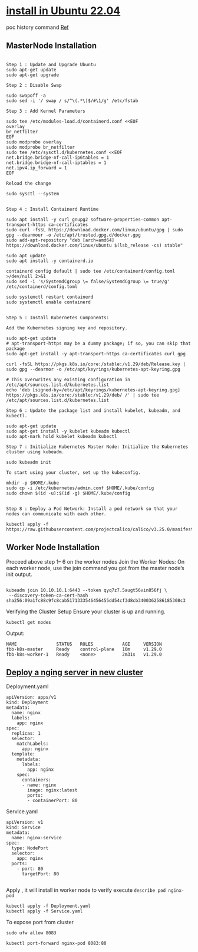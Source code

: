 # [install in Ubuntu 22.04](https://medium.com/@kvihanga/how-to-set-up-a-kubernetes-cluster-on-ubuntu-22-04-lts-433548d9a7d0) 

poc history command [Ref](https://github.com/mnhmilu/TechWiki/tree/main/kubernetes)

## MasterNode  Installation  

```

Step 1 : Update and Upgrade Ubuntu
sudo apt-get update
sudo apt-get upgrade

Step 2 : Disable Swap

sudo swapoff -a
sudo sed -i '/ swap / s/^\(.*\)$/#\1/g' /etc/fstab

Step 3 : Add Kernel Parameters

sudo tee /etc/modules-load.d/containerd.conf <<EOF
overlay
br_netfilter
EOF
sudo modprobe overlay
sudo modprobe br_netfilter
sudo tee /etc/sysctl.d/kubernetes.conf <<EOF
net.bridge.bridge-nf-call-ip6tables = 1
net.bridge.bridge-nf-call-iptables = 1
net.ipv4.ip_forward = 1
EOF

Reload the change

sudo sysctl --system


Step 4 : Install Containerd Runtime

sudo apt install -y curl gnupg2 software-properties-common apt-transport-https ca-certificates
sudo curl -fsSL https://download.docker.com/linux/ubuntu/gpg | sudo gpg --dearmour -o /etc/apt/trusted.gpg.d/docker.gpg
sudo add-apt-repository "deb [arch=amd64] https://download.docker.com/linux/ubuntu $(lsb_release -cs) stable"

sudo apt update
sudo apt install -y containerd.io

containerd config default | sudo tee /etc/containerd/config.toml >/dev/null 2>&1
sudo sed -i 's/SystemdCgroup \= false/SystemdCgroup \= true/g' /etc/containerd/config.toml

sudo systemctl restart containerd
sudo systemctl enable containerd


Step 5 : Install Kubernetes Components:

Add the Kubernetes signing key and repository.

sudo apt-get update
# apt-transport-https may be a dummy package; if so, you can skip that package
sudo apt-get install -y apt-transport-https ca-certificates curl gpg

curl -fsSL https://pkgs.k8s.io/core:/stable:/v1.29/deb/Release.key | sudo gpg --dearmor -o /etc/apt/keyrings/kubernetes-apt-keyring.gpg

# This overwrites any existing configuration in /etc/apt/sources.list.d/kubernetes.list
echo 'deb [signed-by=/etc/apt/keyrings/kubernetes-apt-keyring.gpg] https://pkgs.k8s.io/core:/stable:/v1.29/deb/ /' | sudo tee /etc/apt/sources.list.d/kubernetes.list

Step 6 : Update the package list and install kubelet, kubeadm, and kubectl.

sudo apt-get update
sudo apt-get install -y kubelet kubeadm kubectl
sudo apt-mark hold kubelet kubeadm kubectl

Step 7 : Initialize Kubernetes Master Node: Initialize the Kubernetes cluster using kubeadm.

sudo kubeadm init

To start using your cluster, set up the kubeconfig.

mkdir -p $HOME/.kube
sudo cp -i /etc/kubernetes/admin.conf $HOME/.kube/config
sudo chown $(id -u):$(id -g) $HOME/.kube/config


Step 8 : Deploy a Pod Network: Install a pod network so that your nodes can communicate with each other.

kubectl apply -f https://raw.githubusercontent.com/projectcalico/calico/v3.25.0/manifests/calico.yaml

```

## Worker Node Installation

Proceed above step 1– 6 on the worker nodes
Join the Worker Nodes:
On each worker node, use the join command you got from the master node’s init output.

```

kubeadm join 10.10.10.1:6443 --token qyq7z7.5augt56vin856fj \
 --discovery-token-ca-cert-hash sha256:09a1fc88c9fc8cab5171333546456455dd54cf3d8cb3400362586185308c3

```

Verifying the Cluster Setup
Ensure your cluster is up and running.

`kubectl get nodes`

Output:
```
NAME               STATUS   ROLES           AGE     VERSION
fbb-k8s-master     Ready    control-plane   10m     v1.29.0
fbb-k8s-worker-1   Ready    <none>          2m31s   v1.29.0
```

## [Deploy a nging server in new cluster](https://www.geeksforgeeks.org/how-to-deploy-nginx-in-kubernetes/) 

Deployment.yaml

```
apiVersion: apps/v1
kind: Deployment
metadata:
  name: nginx
  labels:
    app: nginx
spec:
  replicas: 1
  selector:
    matchLabels:
      app: nginx
  template:
    metadata:
      labels:
        app: nginx
    spec:
      containers:
      - name: nginx
        image: nginx:latest
        ports:
        - containerPort: 80

```

Service.yaml

```
apiVersion: v1
kind: Service
metadata:
  name: nginx-service
spec:
  type: NodePort
  selector:
    app: nginx
  ports:
    - port: 80
      targetPort: 80


```
Apply , it will install in worker node to verify execute `describe pod nginx-pod`

```
kubectl apply -f Deployment.yaml
kubectl apply -f Service.yaml
```

To expose port from cluster 


`sudo ufw allow 8083`

`kubectl port-forward nginx-pod 8083:80`


